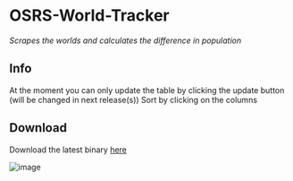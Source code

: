 # OSRS-World-Tracker
*Scrapes the worlds and calculates the difference in population*

Info
-------------------------

At the moment you can only update the table by clicking the update button (will be changed in next release(s))
Sort by clicking on the columns

Download
-------------------------

Download the latest binary [here](https://github.com/RealAtix/OSRS-World-Tracker/releases)

![image](http://i.imgur.com/3wAi5JP.png)

